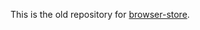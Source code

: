 This is the old repository for
[browser-store](https://github.com/awwx/meteor-browser-store#readme).
